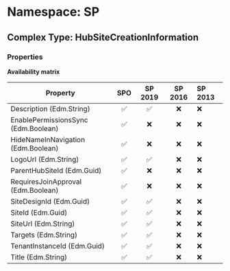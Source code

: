 # Namespace: SP

## Complex Type: HubSiteCreationInformation

### Properties

**Availability matrix**

Property | SPO | SP 2019 | SP 2016 | SP 2013
----------|:---:|:-------:|:-------:|:-------
Description (Edm.String) | ✅ | ✅ | ❌ | ❌
EnablePermissionsSync (Edm.Boolean) | ✅ | ❌ | ❌ | ❌
HideNameInNavigation (Edm.Boolean) | ✅ | ❌ | ❌ | ❌
LogoUrl (Edm.String) | ✅ | ✅ | ❌ | ❌
ParentHubSiteId (Edm.Guid) | ✅ | ❌ | ❌ | ❌
RequiresJoinApproval (Edm.Boolean) | ✅ | ❌ | ❌ | ❌
SiteDesignId (Edm.Guid) | ✅ | ✅ | ❌ | ❌
SiteId (Edm.Guid) | ✅ | ✅ | ❌ | ❌
SiteUrl (Edm.String) | ✅ | ✅ | ❌ | ❌
Targets (Edm.String) | ✅ | ✅ | ❌ | ❌
TenantInstanceId (Edm.Guid) | ✅ | ✅ | ❌ | ❌
Title (Edm.String) | ✅ | ✅ | ❌ | ❌